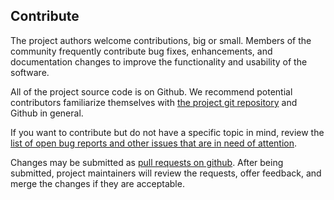 ## Contribute

The project authors welcome contributions, big or small. Members of the community frequently contribute bug fixes, enhancements, and documentation changes to improve the functionality and usability of the software.

All of the project source code is on Github. We recommend potential contributors familiarize themselves with [the project git repository](https://github.com/NewEraCracker/LOIC) and Github in general.

If you want to contribute but do not have a specific topic in mind, review the [list of open bug reports and other issues that are in need of attention](https://github.com/NewEraCracker/LOIC/issues).

Changes may be submitted as [pull requests on github](https://help.github.com/articles/using-pull-requests/). After being submitted, project maintainers will review the requests, offer feedback, and merge the changes if they are acceptable.
